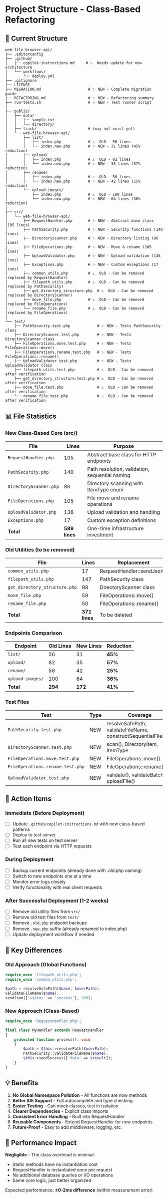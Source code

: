 # Project Structure - Class-Based Refactoring

## 📁 Current Structure

```
web-file-browser-api/
├── .editorconfig
├── .github/
│   ├── copilot-instructions.md     # ⚠️  Needs update for new architecture
│   └── workflows/
│       └── deploy.yml
├── .gitignore
├── LICENSE
├── MIGRATION.md                     # ✨ NEW - Complete migration guide
├── REFACTORING.md                   # ✨ NEW - Refactoring summary
├── run-tests.sh                     # ✨ NEW - Test runner script
│
├── public/
│   ├── data/
│   │   ├── sample.txt
│   │   └── directory/
│   ├── trash/                       # (may not exist yet)
│   └── web-file-browser-api/
│       ├── list/
│       │   ├── index.php            # ⚠️  OLD - 56 lines
│       │   └── index.new.php        # ✨ NEW - 31 lines (45% reduction)
│       ├── upload/
│       │   ├── index.php            # ⚠️  OLD - 82 lines
│       │   └── index.new.php        # ✨ NEW - 35 lines (57% reduction)
│       ├── rename/
│       │   ├── index.php            # ⚠️  OLD - 56 lines
│       │   └── index.new.php        # ✨ NEW - 42 lines (25% reduction)
│       └── upload-images/
│           ├── index.php            # ⚠️  OLD - 100 lines
│           └── index.new.php        # ✨ NEW - 64 lines (36% reduction)
│
├── src/
│   └── web-file-browser-api/
│       ├── RequestHandler.php       # ✨ NEW - Abstract base class (105 lines)
│       ├── PathSecurity.php         # ✨ NEW - Security functions (140 lines)
│       ├── DirectoryScanner.php     # ✨ NEW - Directory listing (86 lines)
│       ├── FileOperations.php       # ✨ NEW - Move & rename (105 lines)
│       ├── UploadValidator.php      # ✨ NEW - Upload validation (136 lines)
│       ├── Exceptions.php           # ✨ NEW - Custom exceptions (17 lines)
│       ├── common_utils.php         # ⚠️  OLD - Can be removed (replaced by RequestHandler)
│       ├── filepath_utils.php       # ⚠️  OLD - Can be removed (replaced by PathSecurity)
│       ├── get_directory_structure.php  # ⚠️  OLD - Can be removed (replaced by DirectoryScanner)
│       ├── move_file.php            # ⚠️  OLD - Can be removed (replaced by FileOperations)
│       └── rename_file.php          # ⚠️  OLD - Can be removed (replaced by FileOperations)
│
└── test/
    ├── PathSecurity.test.php            # ✨ NEW - Tests PathSecurity class
    ├── DirectoryScanner.test.php        # ✨ NEW - Tests DirectoryScanner class
    ├── FileOperations.move.test.php     # ✨ NEW - Tests FileOperations::move()
    ├── FileOperations.rename.test.php   # ✨ NEW - Tests FileOperations::rename()
    ├── UploadValidator.test.php         # ✨ NEW - Tests UploadValidator class
    ├── filepath_utils.test.php          # ⚠️  OLD - Can be removed after verification
    ├── get_directory_structure.test.php # ⚠️  OLD - Can be removed after verification
    ├── move_file.test.php               # ⚠️  OLD - Can be removed after verification
    └── rename_file.test.php             # ⚠️  OLD - Can be removed after verification
```

## 📊 File Statistics

### New Class-Based Core (src/)
| File | Lines | Purpose |
|------|-------|---------|
| `RequestHandler.php` | 105 | Abstract base class for HTTP endpoints |
| `PathSecurity.php` | 140 | Path resolution, validation, sequential naming |
| `DirectoryScanner.php` | 86 | Directory scanning with ItemType enum |
| `FileOperations.php` | 105 | File move and rename operations |
| `UploadValidator.php` | 136 | Upload validation and handling |
| `Exceptions.php` | 17 | Custom exception definitions |
| **Total** | **589 lines** | One-time infrastructure investment |

### Old Utilities (to be removed)
| File | Lines | Replacement |
|------|-------|------------|
| `common_utils.php` | 17 | RequestHandler::sendJson() |
| `filepath_utils.php` | 147 | PathSecurity class |
| `get_directory_structure.php` | 98 | DirectoryScanner class |
| `move_file.php` | 59 | FileOperations::move() |
| `rename_file.php` | 50 | FileOperations::rename() |
| **Total** | **371 lines** | To be deleted |

### Endpoints Comparison
| Endpoint | Old Lines | New Lines | Reduction |
|----------|-----------|-----------|-----------|
| `list/` | 56 | 31 | **45%** |
| `upload/` | 82 | 35 | **57%** |
| `rename/` | 56 | 42 | **25%** |
| `upload-images/` | 100 | 64 | **36%** |
| **Total** | **294** | **172** | **41%** |

### Test Files
| Test | Type | Coverage |
|------|------|----------|
| `PathSecurity.test.php` | NEW | resolveSafePath, validateFileName, constructSequentialFilePath |
| `DirectoryScanner.test.php` | NEW | scan(), DirectoryItem, ItemType |
| `FileOperations.move.test.php` | NEW | FileOperations::move() |
| `FileOperations.rename.test.php` | NEW | FileOperations::rename() |
| `UploadValidator.test.php` | NEW | validate(), validateBatch(), uploadFile() |

## 🎯 Action Items

### Immediate (Before Deployment)
- [ ] Update `.github/copilot-instructions.md` with new class-based patterns
- [ ] Deploy to test server
- [ ] Run all new tests on test server
- [ ] Test each endpoint via HTTP requests

### During Deployment
- [ ] Backup current endpoints (already done with .old.php naming)
- [ ] Switch to new endpoints one at a time
- [ ] Monitor error logs closely
- [ ] Verify functionality with real client requests

### After Successful Deployment (1-2 weeks)
- [ ] Remove old utility files from `src/`
- [ ] Remove old test files from `test/`
- [ ] Remove `.old.php` endpoint backups
- [ ] Remove `.new.php` suffix (already renamed to index.php)
- [ ] Update deployment workflow if needed

## 🔑 Key Differences

### Old Approach (Global Functions)
```php
require_once 'filepath_utils.php';
require_once 'common_utils.php';

$path = resolveSafePath($base, $userPath);
validateFileName($name);
sendJson(['status' => 'success'], 200);
```

### New Approach (Class-Based)
```php
require_once 'RequestHandler.php';

final class MyHandler extends RequestHandler
{
    protected function process(): void
    {
        $path = $this->resolvePath($userPath);
        PathSecurity::validateFileName($name);
        $this->sendSuccess(['data' => $result]);
    }
}
```

## 💡 Benefits

1. **No Global Namespace Pollution** - All functions are now methods
2. **Better IDE Support** - Full autocomplete and type checking
3. **Easier Testing** - Can mock classes, test in isolation
4. **Clearer Dependencies** - Explicit class imports
5. **Consistent Error Handling** - Built into RequestHandler
6. **Reusable Components** - Extend RequestHandler for new endpoints
7. **Future-Proof** - Easy to add middleware, logging, etc.

## 🚀 Performance Impact

**Negligible** - The class overhead is minimal:
- Static methods have no instantiation cost
- RequestHandler is instantiated once per request
- No additional database queries or I/O operations
- Same core logic, just better organized

Expected performance: **±0-2ms difference** (within measurement error)
